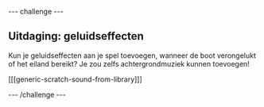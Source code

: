 --- challenge ---

## Uitdaging: geluidseffecten

Kun je geluidseffecten aan je spel toevoegen, wanneer de boot verongelukt of het eiland bereikt? Je zou zelfs achtergrondmuziek kunnen toevoegen!

[[[generic-scratch-sound-from-library]]]

--- /challenge ---